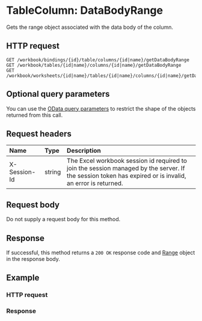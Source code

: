 # TableColumn: DataBodyRange

Gets the range object associated with the data body of the column.
## HTTP request
```http
GET /workbook/bindings/{id}/table/columns/{id|name}/getDataBodyRange
GET /workbook/tables/{id|name}/columns/{id|name}/getDataBodyRange
GET /workbook/worksheets/{id|name}/tables/{id|name}/columns/{id|name}/getDataBodyRange
```
## Optional query parameters
You can use the [OData query parameters](odata-optional-query-parameters.md) to restrict the shape of the objects returned from this call.
## Request headers
| Name       | Type | Description|
|:-----------|:------|:----------|
| X-Session-Id   | string  | The Excel workbook session id required to join the session managed by the server. If the session token has expired or is invalid, an error is returned.|

## Request body
Do not supply a request body for this method.


## Response
If successful, this method returns a `200 OK` response code and [Range](../resources/range.md) object in the response body.
## Example
### HTTP request
### Response
